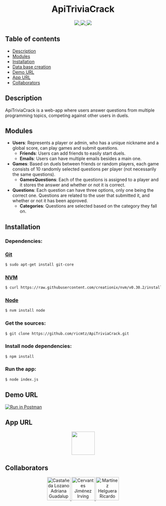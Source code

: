 <div align="center">
  <h1>ApiTriviaCrack</h1>
  <a href="https://www.npmjs.com/package/eslint-config-airbnb">
    <img src="https://img.shields.io/badge/eslint--airbnb-17.1.0-brightgreen.svg?longCache=true&style=for-the-badge">
  </a>
  <a href="https://www.npmjs.com/package/express">
    <img src="https://img.shields.io/badge/express-4.16.3-blue.svg?longCache=true&style=for-the-badge">
  </a>
  <a href="https://opensource.org/licenses/MIT">
    <img src="https://img.shields.io/badge/license-MIT-red.svg?longCache=true&style=for-the-badge">
  </a>
</div>

## Table of contents
- [Description](#description)
- [Modules](#modules)
- [Installation](#installation)
- [Data base creation]()
- [Demo URL](#demo-url)
- [App URL](#app-url)
- [Collaborators](#collaborators)

## Description
ApiTriviaCrack is a web-app where users answer questions from multiple programming topics, competing against other users in duels.

## Modules
* __Users__: Represents a player or admin, who has a unique nickname and a global score, can play games and submit questions.
  * __Friends__: Users can add friends to easily start duels.
  * __Emails__: Users can have multiple emails besides a main one.
* __Games__: Based on duels between friends or random players, each game consists of 10 randomly selected questions per player (not necessarily the same questions).
  * __GamesQuestions__: Each of the questions is assigned to a player and it stores the
    answer and whether or not it is correct.
* __Questions__: Each question can have three options, only one being the correct one.
Questions are related to the user that submitted it, and whether or not it has been approved.
  * __Categories__: Questions are selected based on the category they fall on.

## Installation
### Dependencies:
### [Git][GitLink]
```sh
$ sudo apt-get install git-core
```

### [NVM][NvmLink]
```sh
$ curl https://raw.githubusercontent.com/creationix/nvm/v0.30.2/install.sh | bash
```

### [Node][NodeLink]
```sh
$ nvm install node
```


### Get the sources:
```sh
$ git clone https://github.com/ricmtz/ApiTriviaCrack.git
```

### Install node dependencies:
```sh
$ npm install
```

### Run the app:
```sh
$ node index.js
```

## Demo URL

[![Run in Postman](https://run.pstmn.io/button.svg)](https://app.getpostman.com/run-collection/e4e893d5230a0a4cac35#?env%5Bapi%5D=W3sia2V5IjoiaG9zdCIsInZhbHVlIjoiaHR0cHM6Ly9hcGktdHJpdmlhLWNyYWNrLmhlcm9rdWFwcC5jb20iLCJkZXNjcmlwdGlvbiI6IiIsImVuYWJsZWQiOnRydWV9XQ==)


## App URL
<div align="center">
  <a href="https://api-trivia-crack.herokuapp.com/" target="_blank">
    <img src="https://png.icons8.com/color/1600/heroku.png" height="75" width="75">
  </a>
</div>

## Collaborators
<div align="center">
  <a href="https://github.com/AdiLupita">
    <img src="https://avatars2.githubusercontent.com/u/36176439?s=400&v=4" height="75" width="75" alt ="Castañeda Lozano Adriana Guadalupe">
  </a>
  <a href="https://github.com/IrvingCJ">
    <img src="https://avatars3.githubusercontent.com/u/42556654?s=400&v=4" height="75" width="75" alt="Cervantes Jiménez Irving">
  </a>
  <a href="https://github.com/ricmtz">
    <img src="https://avatars1.githubusercontent.com/u/18709420?s=400&v=4" height="75" width="75" alt="Martínez Helguera Ricardo">
  </a>
</div>

[GitLink]: https://git-scm.com/
[NvmLink]: https://github.com/creationix/nvm/blob/master/README.md
[NodeLink]: https://nodejs.org/es/
